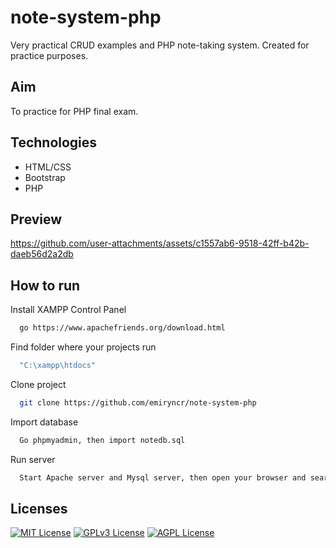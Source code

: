 # note-system-php

Very practical CRUD examples and PHP note-taking system. Created for practice purposes.

## Aim

To practice for PHP final exam.
  
## Technologies

- HTML/CSS
- Bootstrap
- PHP

## Preview


https://github.com/user-attachments/assets/c1557ab6-9518-42ff-b42b-daeb56d2a2db


  
## How to run

Install XAMPP Control Panel

```bash
  go https://www.apachefriends.org/download.html
```

Find folder where your projects run

```bash
  "C:\xampp\htdocs"
```

Clone project

```bash
  git clone https://github.com/emiryncr/note-system-php
```

Import database

```bash
  Go phpmyadmin, then import notedb.sql
```

Run server

```bash
  Start Apache server and Mysql server, then open your browser and search "localhost/folder-name"
```

  
## Licenses

[![MIT License](https://img.shields.io/badge/License-MIT-green.svg)](https://choosealicense.com/licenses/mit/)
[![GPLv3 License](https://img.shields.io/badge/License-GPL%20v3-yellow.svg)](https://opensource.org/licenses/)
[![AGPL License](https://img.shields.io/badge/license-AGPL-blue.svg)](http://www.gnu.org/licenses/agpl-3.0)
